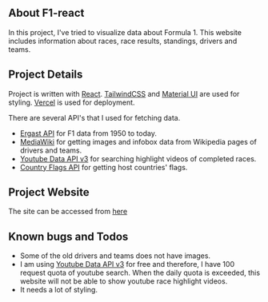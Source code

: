 ## About F1-react

In this project, I've tried to visualize data about Formula 1. This website includes information about races, race results, standings, drivers and teams.

## Project Details

Project is written with [React](https://reactjs.org/). [TailwindCSS](https://tailwindcss.com/) and [Material UI](https://mui.com/) are used for styling.  [Vercel](https://vercel.com/) is used for deployment.

There are several API's that I used for fetching data.

- [Ergast API](http://ergast.com/mrd/) for F1 data from 1950 to today.
- [MediaWiki](https://www.mediawiki.org/wiki/API:Main_page) for getting images and infobox data from Wikipedia pages of drivers and teams.
- [Youtube Data API v3](https://developers.google.com/youtube/v3) for searching highlight videos of completed races.
- [Country Flags API](https://countryflagsapi.com) for getting host countries' flags.

## Project Website
The site can be accessed from [here](https://f1-react.vercel.app/)

## Known bugs and Todos

- Some of the old drivers and teams does not have images.
- I am using [Youtube Data API v3](https://developers.google.com/youtube/v3) for free and therefore, I have 100 request quota of youtube search. When the daily quota is exceeded, this website will not be able to show youtube race highlight videos.
- It needs a lot of styling.